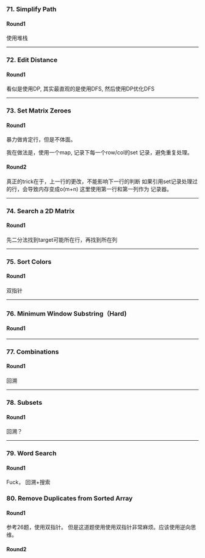 ### 71. Simplify Path

#### Round1

使用堆栈

---

### 72. Edit Distance

#### Round1

看似是使用DP, 其实最直观的是使用DFS, 然后使用DP优化DFS

---

### 73. Set Matrix Zeroes

#### Round1

暴力做肯定行，但是不体面。

我在做法是，使用一个map, 记录下每一个row/col的set 记录，避免重复处理。

#### Round2
真正的trick在于，上一行的更改，不能影响下一行的判断
如果引用set记录处理过的行，会导致内存变成o(m+n)
这里使用第一行和第一列作为 记录器。

---

### 74. Search a 2D Matrix

#### Round1

先二分法找到target可能所在行，再找到所在列

---

### 75. Sort Colors

#### Round1

双指针

---

### 76. Minimum Window Substring（Hard)

#### Round1



---

### 77. Combinations

#### Round1

回溯

---

### 78. Subsets

#### Round1

回溯？


---

### 79. Word Search

#### Round1

Fuck， 回溯+搜索

### 80. Remove Duplicates from Sorted Array
#### Round1
参考26题，使用双指针。
但是这道题使用使用双指针非常麻烦。应该使用逆向思维。

#### Round2
